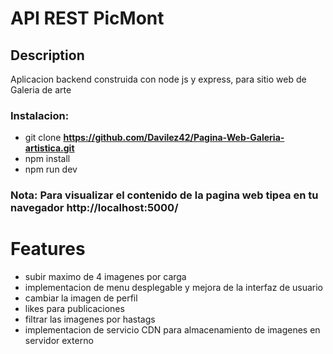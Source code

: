 # API REST PicMont

## Description
Aplicacion backend construida con node js y express, para sitio web de Galeria de arte 


### Instalacion:
- git clone <b> https://github.com/Davilez42/Pagina-Web-Galeria-artistica.git </b>
- npm install
- npm run dev

### Nota: Para visualizar el contenido de la pagina web tipea en tu navegador <b> http://localhost:5000/</b>

#

# Features
- subir maximo de 4 imagenes por carga
- implementacion de menu desplegable y mejora de la interfaz de usuario  
- cambiar la imagen de perfil
- likes para publicaciones 
- filtrar las imagenes por hastags
- implementacion de servicio CDN para almacenamiento de imagenes en servidor externo
 
